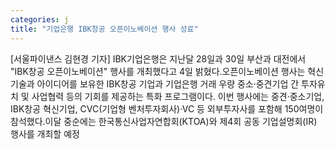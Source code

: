 ```yaml
---
categories: j
title: "기업은행 IBK창공 오픈이노베이션 행사 성료"
---
```

[서울파이낸스 김현경 기자] IBK기업은행은 지난달 28일과 30일 부산과 대전에서 "IBK창공 오픈이노베이션" 행사를 개최했다고 4일 밝혔다.오픈이노베이션 행사는 혁신기술과 아이디어를 보유한 IBK창공 기업과 기업은행 거래 우량 중소·중견기업 간 투자유치 및 사업협력 등의 기회를 제공하는 특화 프로그램이다. 이번 행사에는 중견·중소기업, IBK창공 혁신기업, CVC(기업형 벤처투자회사)·VC 등 외부투자사를 포함해 150여명이 참석했다.이달 중순에는 한국통신사업자연합회(KTOA)와 제4회 공동 기업설명회(IR) 행사를 개최할 예정